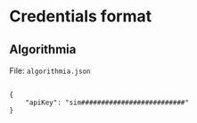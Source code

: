 # Credentials format

## Algorithmia

File: `algorithmia.json`

```

{
    "apiKey": "sim##########################"
}


```
